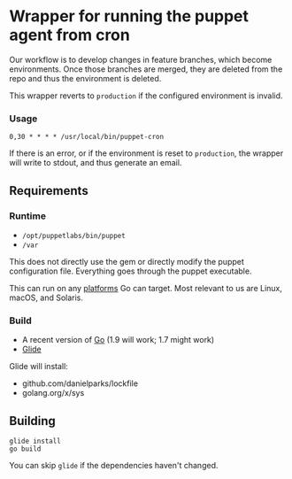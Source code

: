 # Wrapper for running the puppet agent from cron

Our workflow is to develop changes in feature branches, which become
environments. Once those branches are merged, they are deleted from the repo and
thus the environment is deleted.

This wrapper reverts to `production` if the configured environment is invalid.

### Usage

~~~
0,30 * * * * /usr/local/bin/puppet-cron
~~~

If there is an error, or if the environment is reset to `production`, the
wrapper will write to stdout, and thus generate an email.

## Requirements

### Runtime

  * `/opt/puppetlabs/bin/puppet`
  * `/var`

This does not directly use the gem or directly modify the puppet configuration
file. Everything goes through the puppet executable.

This can run on any [platforms] Go can target. Most relevant to us are Linux,
macOS, and Solaris.

### Build

  * A recent version of [Go] (1.9 will work; 1.7 might work)
  * [Glide]

Glide will install:

  * github.com/danielparks/lockfile
  * golang.org/x/sys

## Building

~~~
glide install
go build
~~~

You can skip `glide` if the dependencies haven't changed.


[platforms]: https://golang.org/doc/install/source#environment
[Go]: https://golang.org/
[Glide]: https://glide.sh
